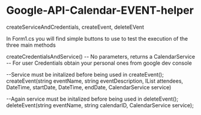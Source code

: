 # Google-API-Calendar-EVENT-helper
createServiceAndCredentials, createEvent, deleteEVent

In Form1.cs you will find simple buttons to use to test the execution of the three main methods

createCredentialsAndService() -- No parameters, returns a CalendarService -- For user Credentials obtain your personal ones from google dev console

--Service must be initalized before being used in createEvent();
createEvent(string eventName, string eventDescription, IList<string> attendees, DateTime, startDate, DateTime, endDate, CalendarService service)

--Again service must be initalized before being used in deleteEvent();
deleteEvent(string eventName, string calendarID, CalendarService service);
